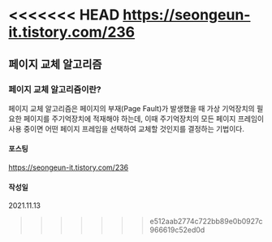 <<<<<<< HEAD
https://seongeun-it.tistory.com/236
=======
## 페이지 교체 알고리즘

### 페이지 교체 알고리즘이란?
페이지 교체 알고리즘은 페이지의 부재(Page Fault)가 발생했을 때 가상 기억장치의 필요한 페이지를 주기억장치에 적재해야 하는데, 이때 주기억장치의 모든 페이지 프레임이 사용 중이면 어떤 페이지 프레임을 선택하여 교체할 것인지를 결정하는 기법이다.

#### 포스팅
https://seongeun-it.tistory.com/236

#### 작성일
2021.11.13
>>>>>>> e512aab2774c722bb89e0b0927c966619c52ed0d
